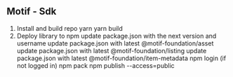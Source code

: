 ## Motif - Sdk 
 
1. Install and build repo
	yarn
	yarn build
2. Deploy library to npm
	update package.json with the next version and username
	update package.json with latest @motif-foundation/asset
	update package.json with latest @motif-foundation/listing
	update package.json with latest @motif-foundation/item-metadata
	npm login (if not logged in)
	npm pack
	npm publish --access=public
